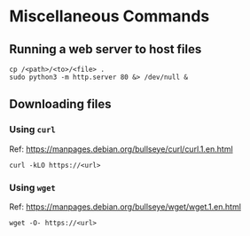# Miscellaneous Commands
## Running a web server to host files
```console
cp /<path>/<to>/<file> .
sudo python3 -m http.server 80 &> /dev/null &
```
## Downloading files
### Using `curl`
Ref: <https://manpages.debian.org/bullseye/curl/curl.1.en.html>
```console
curl -kLO https://<url>
```
### Using `wget`
Ref: <https://manpages.debian.org/bullseye/wget/wget.1.en.html>
```console
wget -O- https://<url>
```
